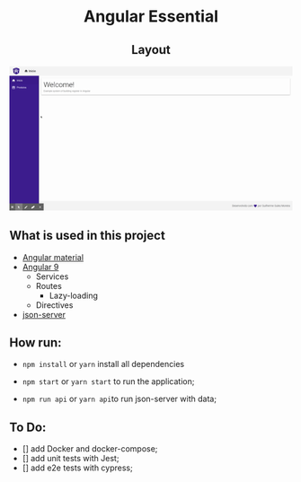 <h1  align="center">Angular Essential</h1>

<h2 align="center">Layout</h2>
<p align="center">
<img  src="./demo/layout-demo.gif"  alt="project demo">
</p>

## What is used in this project
- [Angular material](https://material.angular.io/)
- [Angular 9](https://angular.io/)
	- Services
	- Routes
		- Lazy-loading
	- Directives
- [json-server](https://github.com/typicode/json-server) 
  

## How run:
-  `npm install` or `yarn` install all dependencies

- `npm start`  or `yarn start` to run the application;

- `npm run api` or `yarn api`to run json-server with data;

## To Do:

- [] add Docker and docker-compose;
- [] add unit tests with Jest;
- [] add e2e tests with cypress;

